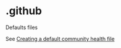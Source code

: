 # .github
Defaults files

See [Creating a default community health file](https://help.github.com/en/github/building-a-strong-community/creating-a-default-community-health-file)
